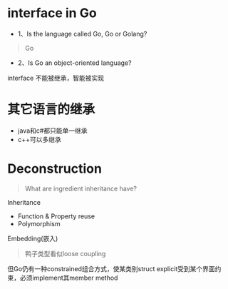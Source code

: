 # interface in Go

- 1、Is the language called Go, Go or Golang?
> Go
- 2、Is Go an object-oriented language?

interface 不能被继承，智能被实现

# 其它语言的继承
- java和c#都只能单一继承
- c++可以多继承

# Deconstruction
> What are ingredient inheritance have?

Inheritance

- Function & Property reuse
- Polymorphism

Embedding(嵌入)
> 鸭子类型看似loose coupling 

但Go仍有一种constrained组合方式，使某类别struct explicit受到某个界面约束，必须implement其member method
